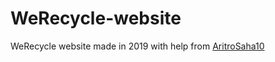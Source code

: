 # WeRecycle-website
WeRecycle website made in 2019 with help from [AritroSaha10](https://github.com/AritroSaha10)
